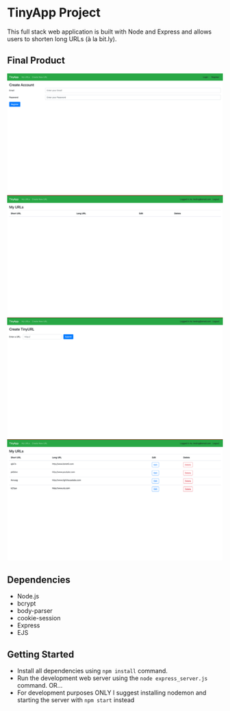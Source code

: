 # TinyApp Project

This full stack web application is built with Node and Express and allows users to shorten long URLs (à la bit.ly).

## Final Product

<img src="Images/login-page.png">
<img src="Images/URLindex-b.png">
<img src="Images/URL-new.png">
<img src="Images/URLindex-a.png">

## Dependencies

- Node.js
- bcrypt
- body-parser
- cookie-session
- Express
- EJS

## Getting Started

- Install all dependencies using `npm install` command.
- Run the development web server using the `node express_server.js` command. OR...
- For development purposes ONLY I suggest installing nodemon and starting the server with `npm start` instead
